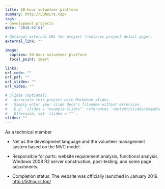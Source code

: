 ```yaml
---
title: 50-hour volunteer platform
summary: http://50hours.top/
tags:
- development_projects
date: "2018-02-01"

# Optional external URL for project (replaces project detail page).
external_link: ""

image:
  caption: 50-hour volunteer platform
  focal_point: Smart

links:
url_code: ""
url_pdf: ""
url_slides: ""
url_video: ""

# Slides (optional).
#   Associate this project with Markdown slides.
#   Simply enter your slide deck's filename without extension.
#   E.g. `slides = "example-slides"` references `content/slides/example-slides.md`.
#   Otherwise, set `slides = ""`.
slides: ""
---
```

As a technical member

- Net as the development language and the volunteer management system based on the MVC model.

- Responsible for parts: website requirement analysis, functional analysis, Windows 2008 R2 server construction, post-testing, and some page adjustments.

- Completion status: The website was officially launched in January 2019. http://50hours.top/
